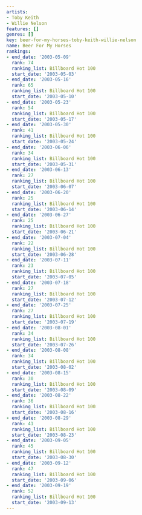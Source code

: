 ```yaml
---
artists:
- Toby Keith
- Willie Nelson
features: []
genres: []
key: beer-for-my-horses-toby-keith-willie-nelson
name: Beer For My Horses
rankings:
- end_date: '2003-05-09'
  rank: 74
  ranking_list: Billboard Hot 100
  start_date: '2003-05-03'
- end_date: '2003-05-16'
  rank: 65
  ranking_list: Billboard Hot 100
  start_date: '2003-05-10'
- end_date: '2003-05-23'
  rank: 54
  ranking_list: Billboard Hot 100
  start_date: '2003-05-17'
- end_date: '2003-05-30'
  rank: 41
  ranking_list: Billboard Hot 100
  start_date: '2003-05-24'
- end_date: '2003-06-06'
  rank: 34
  ranking_list: Billboard Hot 100
  start_date: '2003-05-31'
- end_date: '2003-06-13'
  rank: 27
  ranking_list: Billboard Hot 100
  start_date: '2003-06-07'
- end_date: '2003-06-20'
  rank: 25
  ranking_list: Billboard Hot 100
  start_date: '2003-06-14'
- end_date: '2003-06-27'
  rank: 25
  ranking_list: Billboard Hot 100
  start_date: '2003-06-21'
- end_date: '2003-07-04'
  rank: 22
  ranking_list: Billboard Hot 100
  start_date: '2003-06-28'
- end_date: '2003-07-11'
  rank: 23
  ranking_list: Billboard Hot 100
  start_date: '2003-07-05'
- end_date: '2003-07-18'
  rank: 27
  ranking_list: Billboard Hot 100
  start_date: '2003-07-12'
- end_date: '2003-07-25'
  rank: 27
  ranking_list: Billboard Hot 100
  start_date: '2003-07-19'
- end_date: '2003-08-01'
  rank: 34
  ranking_list: Billboard Hot 100
  start_date: '2003-07-26'
- end_date: '2003-08-08'
  rank: 34
  ranking_list: Billboard Hot 100
  start_date: '2003-08-02'
- end_date: '2003-08-15'
  rank: 30
  ranking_list: Billboard Hot 100
  start_date: '2003-08-09'
- end_date: '2003-08-22'
  rank: 36
  ranking_list: Billboard Hot 100
  start_date: '2003-08-16'
- end_date: '2003-08-29'
  rank: 41
  ranking_list: Billboard Hot 100
  start_date: '2003-08-23'
- end_date: '2003-09-05'
  rank: 45
  ranking_list: Billboard Hot 100
  start_date: '2003-08-30'
- end_date: '2003-09-12'
  rank: 47
  ranking_list: Billboard Hot 100
  start_date: '2003-09-06'
- end_date: '2003-09-19'
  rank: 52
  ranking_list: Billboard Hot 100
  start_date: '2003-09-13'
---
```


